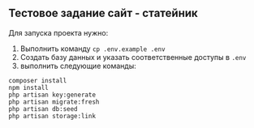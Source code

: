 ## Тестовое задание сайт - статейник

Для запуска проекта нужно:
1. Выполнить команду ```cp .env.example .env```
2. Создать базу данных и указать соответственные доступы в ```.env```
3. выполнить следующие команды:
```
composer install
npm install
php artisan key:generate
php artisan migrate:fresh
php artisan db:seed
php artisan storage:link
```